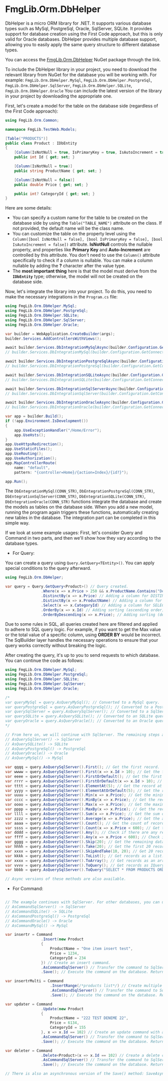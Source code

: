 
# FmgLib.Orm.DbHelper

DbHelper is a micro ORM library for .NET. It supports various database types such as MySql, PostgreSql, Oracle, SqlServer, SQLite. It provides support for database creation using the First Code approach, but this is only valid for Oracle databases. DbHelper provides multiple database support, allowing you to easily apply the same query structure to different database types.

You can access the [FmgLib.Orm.DbHelper](https://www.nuget.org/packages?q=FmgLib.Orm) NuGet package through the link.

To include the DbHelper library in your project, you need to download the relevant library from NuGet for the database you will be working with. For example:
`FmgLib.Orm.DbHelper.MySql`,
`FmgLib.Orm.DbHelper.PostgreSql`,
`FmgLib.Orm.DbHelper.SqlServer`,
`FmgLib.Orm.DbHelper.SQLite`,
`FmgLib.Orm.DbHelper.Oracle`
You can include the latest version of the library in your project by downloading the appropriate one.

First, let's create a model for the table on the database side (regardless of the First Code approach):

```csharp
using FmgLib.Orm.Common;

namespace FmgLib.TestWeb.Models;

[Table("PRODUCTS")]
public class Product : IDbEntity
{
    [Column(IsNotNull = true, IsPrimaryKey = true, IsAutoIncrement = true)]
    public int Id { get; set; }

    [Column(IsNotNull = true)]
    public string ProductName { get; set; }

    [Column(IsNotNull = false)]
    public double Price { get; set; }

    public int? CategoryId { get; set; }
}
```
Here are some details:
-  You can specify a custom name for the table to be created on the database side by using the `Table("TABLE_NAME")` attribute on the class. If not provided, the default name will be the class name.
-  You can customize the table on the property level using the `Column([bool IsNotNull = false], [bool IsPrimaryKey = false], [bool IsAutoIncrement = false])` attribute. **IsNotNull** controls the nullable property, and properties like **Primary Key** and **Auto-Increment** are controlled by this attribute. You don't need to use the `Column()` attribute specifically to check if a column is nullable. You can make a column nullable by adding the **?** character after the value type. 
-  The **most important thing** here is that the model must derive from the **`IDbEntity`** type; otherwise, the model will not be created on the database side.

Now, let's integrate the library into your project. To do this, you need to make the necessary integrations in the `Program.cs` file:
```csharp
using FmgLib.Orm.DbHelper.MySql;
using FmgLib.Orm.DbHelper.PostgreSql;
using FmgLib.Orm.DbHelper.SQLite;
using FmgLib.Orm.DbHelper.SqlServer;
using FmgLib.Orm.DbHelper.Oracle;

var builder = WebApplication.CreateBuilder(args);
builder.Services.AddControllersWithViews();

await builder.Services.DbIntegrationMySqlAsync(builder.Configuration.GetConnectionString("MYSQL")); // OR
// builder.Services.DbIntegrationMySql(builder.Configuration.GetConnectionString("MYSQL")); // Asynchronous and synchronous usage is up to your preference.

await builder.Services.DbIntegrationPostgreSqlAsync(builder.Configuration.GetConnectionString("POSTGRESQL")); // OR
// builder.Services.DbIntegrationPostgreSql(builder.Configuration.GetConnectionString("POSTGRESQL")); // Asynchronous and synchronous usage is up to your preference.

await builder.Services.DbIntegrationSQLiteAsync(builder.Configuration.GetConnectionString("SQLITE")); // OR
// builder.Services.DbIntegrationSQLite(builder.Configuration.GetConnectionString("SQLITE")); // Asynchronous and synchronous usage is up to your preference.

await builder.Services.DbIntegrationSqlServerAsync(builder.Configuration.GetConnectionString("SQLSERVER")); // OR
// builder.Services.DbIntegrationSqlServer(builder.Configuration.GetConnectionString("SQLSERVER")); // Asynchronous and synchronous usage is up to your preference.

await builder.Services.DbIntegrationOracleAsync(builder.Configuration.GetConnectionString("ORACLE")); // OR
// builder.Services.DbIntegrationOracle(builder.Configuration.GetConnectionString("ORACLE")); // Asynchronous and synchronous usage is up to your preference.

var app = builder.Build();
if (!app.Environment.IsDevelopment())
{
    app.UseExceptionHandler("/Home/Error");
    app.UseHsts();
}
app.UseHttpsRedirection();
app.UseStaticFiles();
app.UseRouting();
app.UseAuthorization();
app.MapControllerRoute(
    name: "default",
    pattern: "{controller=Home}/{action=Index}/{id?}");

app.Run();
```

The `DbEntegrationMySql(CONN_STR)`, `DbEntegrationPostgreSql(CONN_STR)`, `DbEntegrationSqlServer(CONN_STR)`, `DbEntegrationSQLite(CONN_STR)`, `DbEntegrationOracle(CONN_STR)` functions integrate the database and create the models as tables on the database side. When you add a new model, running the program again triggers these functions, automatically creating new tables in the database. The integration part can be completed in this simple way.

If we look at some example usages:
First, let's consider Query and Command in two parts, and then we'll show how they vary according to the database types.

-  For Query:

You can create a query using `Query.GetQuery<TEntity>()`. You can apply special conditions to the query afterward.

```csharp
using FmgLib.Orm.DbHelper;

var query = Query.GetQuery<Product>() // Query created.
                .Where(x => x.Price > 250 && x.ProductName.Contains("Dene")) // Filtering applied.
                .DistinctBy(x => x.Price) // Adding a column for DISTINCT.
                .DistinctBy(x => x.ProductName) // Adding a column for DISTINCT.
                .Select(x => x.CategoryId) // Adding a column for SELECT.
                .OrderBy(x => x.Id) // Adding sorting (ascending order).
                .OrderByDescending(x => x.Price); // Adding sorting (descending order).
```

Due to some rules in SQL, all queries created here are filtered and applied to adhere to SQL query logic. For example, if you want to get the Max value or the total value of a specific column, using **ORDER BY** would be incorrect. The SqlBuilder layer handles the necessary operations to ensure that your query works correctly without breaking the logic.

After creating the query, it's up to you to send requests to which database. You can continue the code as follows:
```csharp
using FmgLib.Orm.DbHelper.MySql;
using FmgLib.Orm.DbHelper.PostgreSql;
using FmgLib.Orm.DbHelper.SQLite;
using FmgLib.Orm.DbHelper.SqlServer;
using FmgLib.Orm.DbHelper.Oracle;

/*
var queryMySql = query.AsQueryMySql(); // Converted to a MySql query.
var queryPostgreSql = query.AsQueryPostgreSql(); // Converted to a PostgreSql query.
var querySqlServer = query.AsQuerySqlServer(); // Converted to a SqlServer query.
var querySQLite = query.AsQuerySQLite(); // Converted to an SQLite query.
var queryOracle = query.AsQueryOracle(); // Converted to an Oracle query.
*/

// From here on, we will continue with SqlServer. The remaining steps are the same for other database types. You only need to call the relevant method instead of AsQueryMySql(). The methods are listed above.
// AsQuerySqlServer() -> SqlServer
// AsQuerySQLite() -> SQLite
// AsQueryPostgreSql() -> PostgreSql
// AsQueryOracle() -> Oracle
// AsQueryMySql() -> MySql

var qqqq = query.AsQuerySqlServer().First(); // Get the first record.
var wwww = query.AsQuerySqlServer().First(x => x.Id > 10); // Get the first record with an additional filter.
var eeee = query.AsQuerySqlServer().FirstOrDefault(); // Get the first record or create a default one if it doesn't exist.
var rrrr = query.AsQuerySqlServer().FirstOrDefault(x => x.Id > 10); // Get the first record with an additional filter or create a default one if it doesn't exist.
var tttt = query.AsQuerySqlServer().ElementAt(5); // Get the record at index 5.
var yyyy = query.AsQuerySqlServer().ElementAtOrDefault(5); // Get the record at index 5 or create a default one if it doesn't exist.
var uuuu = query.AsQuerySqlServer().Min(x => x.Price); // Get the minimum value in the specified column.
var cccc = query.AsQuerySqlServer().MinBy(x => x.Price); // Get the record with the minimum value in the specified column.
var oooo = query.AsQuerySqlServer().Max(x => x.Price); // Get the maximum value in the specified column.
var pppp = query.AsQuerySqlServer().MaxBy(x => x.Price); // Get the record with the maximum value in the specified column.
var llll = query.AsQuerySqlServer().Sum(x => x.Price); // Get the sum of values in the specified column.
var zzzz = query.AsQuerySqlServer().Average(x => x.Price); // Get the average of values in the specified column.
var aaaa = query.AsQuerySqlServer().Count(); // Get the count of records.
var ssss = query.AsQuerySqlServer().Count(x => x.Price < 600); // Get the count of records with an additional filter.
var dddd = query.AsQuerySqlServer().Any(); // Check if there are any records (true/false).
var ffff = query.AsQuerySqlServer().Any(x => x.Price < 600); // Check if there are any records with an additional filter (true/false).
var gggg = query.AsQuerySqlServer().Skip(20); // Get the remaining data by skipping 20 records.
var hhhh = query.AsQuerySqlServer().Take(20); // Get the first 20 records.
var xxxx = query.AsQuerySqlServer().SkipAndTake(10, 20); // Get 20 records starting from the 10th record.
var kkkk = query.AsQuerySqlServer().ToList(); // Get records as a list.
var xxxx = query.AsQuerySqlServer().ToArray(); // Get records as an array.
var vvvv = query.AsQuerySqlServer().ToQuery(); // Get records as IQueryable.
var bbbb = query.AsQuerySqlServer().ToQuery("SELECT * FROM PRODUCTS ORDER BY Price DESC"); // Get the result of the SQL query provided as a parameter, independent of previous queries, as IQueryable.

// Async versions of these methods are also available.
```
-  For Command:
```csharp

// The example continues with SqlServer. For other databases, you can use the relevant method instead of AsCommandSqlServer(). There are no differences in the remaining processes.
// AsCommandSqlServer() -> SqlServer
// AsCommandSQLite() -> SQLite
// AsCommandPostgreSql() -> PostgreSql
// AsCommandOracle() -> Oracle
// AsCommandMySql() -> MySql

var insertr = Command
                .Insert(new Product
                {
                    ProductName = "One item insert test",
                    Price = 1234,
                    CategoryId = 234
                }) // Create an insert command.
                .AsCommandSqlServer() // Transfer the command to SqlServer.
                .Save(); // Execute the command on the database. Returns an int value.

var insertrMulti = Command
                    .InsertRange(/*products list*/) // Create multiple insert commands by sending a list.
                    .AsCommandSqlServer() // Transfer the command to SqlServer.
                    .Save(); // Execute the command on the database. Returns an int value.

var updater = Command
                .Update(new Product
                {
                    ProductName = "222 TEST DENEME 22",
                    Price = 6134,
                    CategoryId = 155
                }, x => x.Id == 102) // Create an update command with a filter.
                .AsCommandSqlServer() // Transfer the command to SqlServer.
                .Save(); // Execute the command on the database. Returns an int value.

var deleter = Command
                .Delete<Product>(x => x.Id == 102) // Create a delete command with a filter.
                .AsCommandSqlServer() // Transfer the command to SqlServer.
                .Save(); // Execute the command on the database. Returns an int value.

// There is also an asynchronous version of the Save() method: SaveAsync().
```
